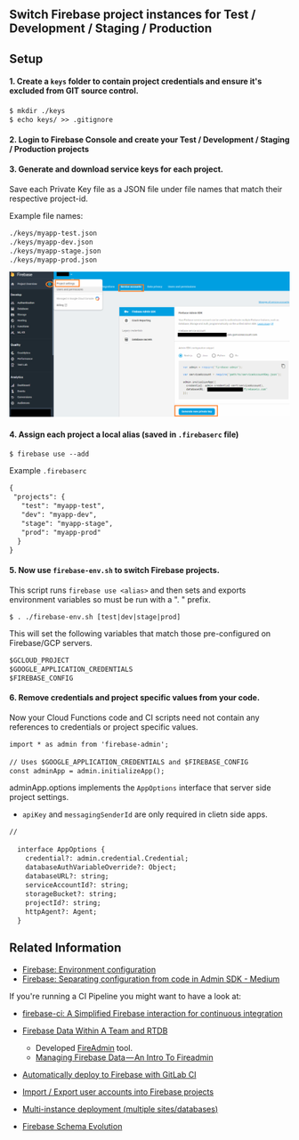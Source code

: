## Switch Firebase project instances for Test / Development / Staging / Production

## Setup
    
#### 1. Create a `keys` folder to contain project credentials and ensure it's excluded from GIT source control.

    $ mkdir ./keys
    $ echo keys/ >> .gitignore
    
#### 2.  Login to Firebase Console and create your Test / Development / Staging / Production projects

#### 3.  Generate and download service keys for each project.

Save each Private Key file as a JSON file under file names that match their respective project-id.
    
Example file names:

    ./keys/myapp-test.json
    ./keys/myapp-dev.json
    ./keys/myapp-stage.json
    ./keys/myapp-prod.json

![Download Service Key](service-keys.png)

#### 4.  Assign each project a local alias (saved in `.firebaserc` file)

    $ firebase use --add

Example `.firebaserc`

```
{
 "projects": {
   "test": "myapp-test",
   "dev": "myapp-dev",
   "stage": "myapp-stage",
   "prod": "myapp-prod"
  }
}
```

#### 5. Now use `firebase-env.sh` to switch Firebase projects.

This script runs `firebase use <alias>` and then sets and exports 
environment variables so must be run with a ". " prefix.

    $ . ./firebase-env.sh [test|dev|stage|prod]

This will set the following variables that match those pre-configured on Firebase/GCP servers.

```
$GCLOUD_PROJECT
$GOOGLE_APPLICATION_CREDENTIALS
$FIREBASE_CONFIG
```

#### 6. Remove credentials and project specific values from your code.

Now your Cloud Functions code and CI scripts need not contain any references to credentials or project specific values.

```
import * as admin from 'firebase-admin';

// Uses $GOOGLE_APPLICATION_CREDENTIALS and $FIREBASE_CONFIG
const adminApp = admin.initializeApp();  
```

adminApp.options implements the `AppOptions` interface that server side project settings.
- `apiKey` and `messagingSenderId` are only required in clietn side apps.

```
// 

  interface AppOptions {
    credential?: admin.credential.Credential;
    databaseAuthVariableOverride?: Object;
    databaseURL?: string;
    serviceAccountId?: string;
    storageBucket?: string;
    projectId?: string;
    httpAgent?: Agent;
  }
```


## Related Information

- [Firebase: Environment configuration](https://firebase.google.com/docs/functions/config-env)
- [Firebase: Separating configuration from code in Admin SDK - Medium](https://medium.com/google-cloud/firebase-separating-configuration-from-code-in-admin-sdk-d2bcd2e87de6)

If you're running a CI Pipeline you might want to have a look at:

- [firebase-ci: A Simplified Firebase interaction for continuous integration](https://github.com/prescottprue/firebase-ci)

- [Firebase Data Within A Team and RTDB](https://tech.residebrokerage.com/firebase-data-within-a-team-fb05c02b184)
  - Developed [FireAdmin](https://github.com/prescottprue/fireadmin) tool.
  - [Managing Firebase Data — An Intro To Fireadmin](https://medium.com/@prescottprue/managing-firebase-data-an-intro-to-fireadmin-fb0ecc930d1c)

- [Automatically deploy to Firebase with GitLab CI](https://medium.com/evenbit/automatically-deploy-to-firebase-with-gitlab-ci-546f194c44d8)

- [Import / Export user accounts into Firebase projects](https://firebase.google.com/docs/cli/auth)
- [Multi-instance deployment (multiple sites/databases)](https://firebase.google.com/docs/cli/targets)
- [Firebase Schema Evolution](https://medium.com/@wcandillon/firebase-schema-evolution-ea830a62c14e)
